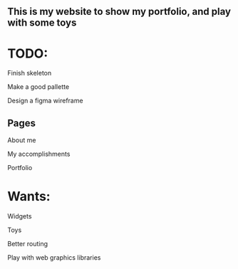 This is my website to show my portfolio, and play with some toys
---
# TODO:
Finish skeleton

Make a good pallette

Design a figma wireframe

## Pages

About me

My accomplishments

Portfolio

# Wants:

Widgets

Toys

Better routing

Play with web graphics libraries
